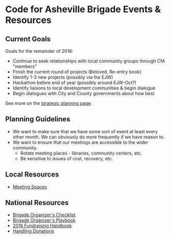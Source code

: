 # Code for Asheville Brigade Events & Resources

## Current Goals

Goals for the remainder of 2016:

* Continue to seek relationships with local community groups through CfA "members"
* Finish the current round of projects (Beloved, Re-entry book)
* Identify 1-3 new projects (possibly via the EJW)
* Hackathon before end of year (possibly around EJW-Oct?)
* Identify liaisons to local development communities & begin dialogue
* Begin dialogues with City and County governments about how best

See more on the [strategic planning page](./strategic-plan.md).

## Planning Guidelines

* We want to make sure that we have some sort of event at least every other month. We can obviously do more frequently if we have reason to.
* We want to ensure that our meetings are accessible to the wider community.
  * Rotate meeting places - libraries, community centers, etc.
  * Be sensitive to issues of cost, recovery, etc.

## Local Resources

* [Meeting Spaces](./meeting-spaces/README.md)

## National Resources

* [Brigade Organizer's Checklist](https://www.codeforamerica.org/brigade/organize/checklist/)
* [Brigade Organizer's Playbook](https://docs.google.com/document/d/19bN5RWK5nQTpz0mHUViHrzHiommBUAMSztwNRzUcxYo/edit#)
* [2016 Fundraising Handbook](https://docs.google.com/document/d/1c9Jbtdj_wKP2dDwxslXhBQoobzpTwsxkrSjAlLQdkI0/edit)
* [Handling Donations](./donations.md)
